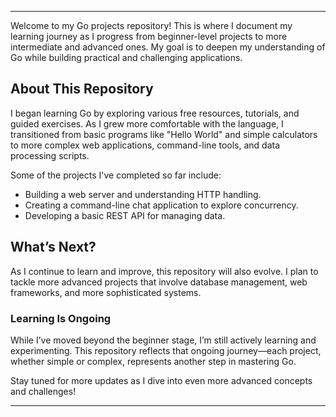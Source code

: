 
---

Welcome to my Go projects repository! This is where I document my learning journey as I progress from beginner-level projects to more intermediate and advanced ones. My goal is to deepen my understanding of Go while building practical and challenging applications.

## About This Repository

I began learning Go by exploring various free resources, tutorials, and guided exercises. As I grew more comfortable with the language, I transitioned from basic programs like "Hello World" and simple calculators to more complex web applications, command-line tools, and data processing scripts. 

Some of the projects I've completed so far include:
- Building a web server and understanding HTTP handling.
- Creating a command-line chat application to explore concurrency.
- Developing a basic REST API for managing data.

## What’s Next?

As I continue to learn and improve, this repository will also evolve. I plan to tackle more advanced projects that involve database management, web frameworks, and more sophisticated systems. 

### Learning Is Ongoing

While I’ve moved beyond the beginner stage, I’m still actively learning and experimenting. This repository reflects that ongoing journey—each project, whether simple or complex, represents another step in mastering Go.

Stay tuned for more updates as I dive into even more advanced concepts and challenges!

---
